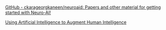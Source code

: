 
[GitHub - ckarageorgkaneen/neuroaid: Papers and other material for getting started with Neuro-AI!](https://github.com/ckarageorgkaneen/neuroaid)

[Using Artificial Intelligence to Augment Human Intelligence](https://distill.pub/2017/aia)

